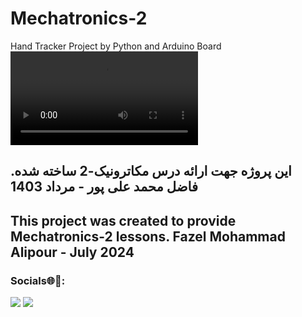 # Mechatronics-2
Hand Tracker Project by Python and Arduino Board
<video src="https://raw.githubusercontent.com/EmadYaY/Mechatronics-2/main/summary%20of%20the%20workflow.mp4" controls title="Title"></video>




این پروژه جهت ارائه درس مکاترونیک-2 ساخته شده.
فاضل محمد علی پور - مرداد 1403
-

This project was created to provide Mechatronics-2 lessons.
Fazel Mohammad Alipour - July 2024
-

### Socials🌐🔗:
[![](https://img.shields.io/badge/LinkedIn-0077B5?style=for-the-badge\u0026logo=linkedin\u0026logoColor=white)](https://www.linkedin.com/in/fazel-mohammad-ali-pour/) [![](https://img.shields.io/badge/GitHub-100000?style=for-the-badge\u0026logo=github\u0026logoColor=white)](https://github.com/EmadYaY)
